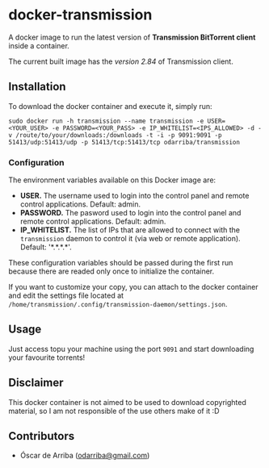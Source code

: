 # docker-transmission

A docker image to run the latest version of **Transmission BitTorrent client** inside a container.

The current built image has the *version 2.84* of Transmission client.

## Installation

To download the docker container and execute it, simply run:

`sudo docker run -h transmission --name transmission -e USER=<YOUR_USER> -e PASSWORD=<YOUR_PASS> -e IP_WHITELIST=<IPS_ALLOWED> -d -v /route/to/your/downloads:/downloads -t -i -p 9091:9091 -p 51413/udp:51413/udp -p 51413/tcp:51413/tcp odarriba/transmission`

### Configuration

The environment variables available on this Docker image are:

* **USER.** The username used to login into the control panel and remote control applications. Default: admin.
* **PASSWORD.** The pasword used to login into the control panel and remote control applications. Default: admin.
* **IP_WHITELIST.** The list of IPs that are allowed to connect with the `transmission` daemon to control it (via web or remote application). Default: '\*.\*.\*.\*'.

These configuration variables should be passed during the first run because there are readed only once to initialize the container.

If you want to customize your copy, you can attach to the docker container and edit the settings file located at `/home/transmission/.config/transmission-daemon/settings.json`.

## Usage

Just access topu your machine using the port `9091` and start downloading your favourite torrents!

## Disclaimer

This docker container is not aimed to be used to download copyrighted material, so I am not responsible of the use others make of it :D

## Contributors

* Óscar de Arriba (odarriba@gmail.com)